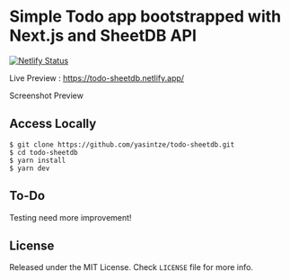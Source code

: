 # Simple Todo app bootstrapped with Next.js and SheetDB API

[![Netlify Status](https://api.netlify.com/api/v1/badges/76653705-4058-4a40-a95f-e49780321536/deploy-status)](https://app.netlify.com/sites/todo-sheetdb/deploys)

Live Preview : https://todo-sheetdb.netlify.app/

Screenshot Preview

## Access Locally

```
$ git clone https://github.com/yasintze/todo-sheetdb.git
$ cd todo-sheetdb
$ yarn install
$ yarn dev
```

## To-Do

Testing need more improvement!

## License

Released under the MIT License. Check `LICENSE` file for more info.